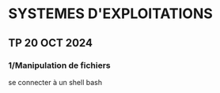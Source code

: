# SYSTEMES D'EXPLOITATIONS
## TP 20 OCT 2024
### 1/Manipulation de fichiers 
se connecter à un shell bash 

